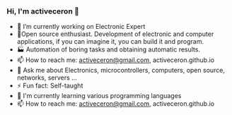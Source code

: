 ### Hi, I'm activeceron 👋


- 🔭 I’m currently working on Electronic Expert
- 🎁Open source enthusiast. Development of electronic and computer applications, if you can imagine it, you can build it and program.
- 🏭 Automation of boring tasks and obtaining automatic results.
- 📫 How to reach me: activeceron@gmail.com, activeceron.github.io
- 💬 Ask me about Electronics, microcontrollers, computers, open source, networks, servers ...
- ⚡ Fun fact: Self-taught
- 🌱 I'm currently learning various programming languages
- 📫 How to reach me: activeceron@gmail.com, activeceron.github.io
